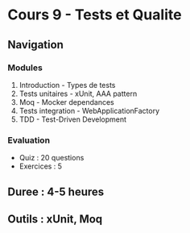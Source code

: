 # Cours 9 - Tests et Qualite

## Navigation

### Modules
1. Introduction - Types de tests
2. Tests unitaires - xUnit, AAA pattern
3. Moq - Mocker dependances
4. Tests integration - WebApplicationFactory
5. TDD - Test-Driven Development

### Evaluation
- Quiz : 20 questions
- Exercices : 5

## Duree : 4-5 heures
## Outils : xUnit, Moq

